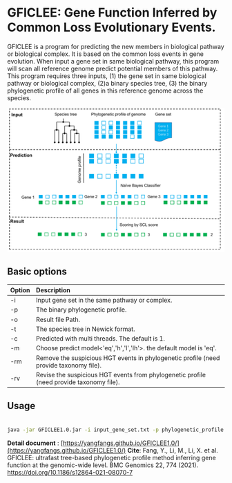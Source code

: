 # GFICLEE: Gene Function Inferred by Common Loss Evolutionary Events.


GFICLEE is a program for predicting the new members in biological pathway or biological complex. 
It is based on the common loss events in gene evolution. When input a gene set in same biological pathway, 
this program will scan all reference genome predict potential members of this pathway. 
This program requires three inputs, (1) the gene set in same biological pathway or biological complex, 
(2)a binary species tree, (3) the binary phylogenetic profile of all genes in this reference genome across the species.


![Workflow](https://github.com/yangfangs/GFICLEE1.0/blob/master/TestData/Workflow.png)


## Basic options

| Option |  Description                                                                                |
|:------- |:-------------------------------------------------------------------------------------------|
|  -i     |  Input gene set in the same pathway or complex.                                            |
|  -p     |  The binary phylogenetic profile.                                                          |
|  -o     |  Result file Path.                                                             |
|  -t     |  The species tree in Newick format.                                                         |
|  -c     |  Predicted with multi threads. The default is 1.                                           |
|  -m     |  Choose predict model<'eq','h','l','lh'>. the default model is 'eq'.                       |
|  -rm    |  Remove the suspicious HGT events in phylogenetic profile (need provide taxonomy file).    |
|  -rv    |  Revise the suspicious HGT events from phylogenetic profile (need provide taxonomy file).  |


## Usage

```bash

java -jar GFICLEE1.0.jar -i input_gene_set.txt -p phylogenetic_profile.txt -t species_tree.nwk -o output_file.txt

```

**Detail document** : [https://yangfangs.github.io/GFICLEE1.0/](https://yangfangs.github.io/GFICLEE1.0/)
**Cite**: Fang, Y., Li, M., Li, X. et al. GFICLEE: ultrafast tree-based phylogenetic profile method inferring gene function at the genomic-wide level. BMC Genomics 22, 774 (2021). https://doi.org/10.1186/s12864-021-08070-7 
